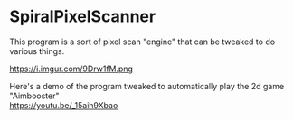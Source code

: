 # SpiralPixelScanner

This program is a sort of pixel scan "engine" that can be tweaked to do various things. 

https://i.imgur.com/9Drw1fM.png

Here's a demo of the program tweaked to automatically play the 2d game "Aimbooster"  
https://youtu.be/_15aih9Xbao
